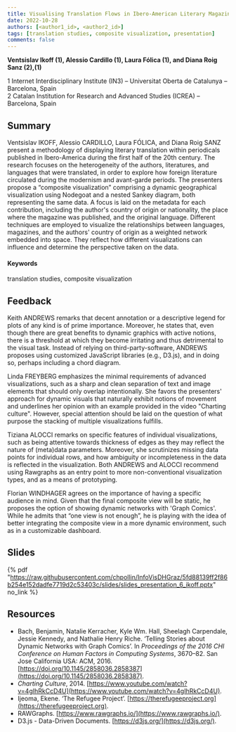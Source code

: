 ```yaml
---
title: Visualising Translation Flows in Ibero-American Literary Magazines 
date: 2022-10-28
authors: [<author1_id>, <author2_id>]
tags: [translation studies, composite visualization, presentation]
comments: false
---
```


**Ventsislav Ikoff (1), Alessio Cardillo (1), Laura Fólica (1), and Diana Roig Sanz (2),(1)**

1 Internet Interdisciplinary Institute (IN3) – Universitat Oberta de Catalunya – Barcelona, Spain\
2 Catalan Institution for Research and Advanced Studies (ICREA) – Barcelona, Spain

## Summary

Ventsislav IKOFF, Alessio CARDILLO, Laura FÓLICA, and Diana Roig SANZ present a methodology of displaying literary translation within periodicals published in Ibero-America during the first half of the 20th century. The research focuses on the heterogeneity of the authors, literatures, and languages that were translated, in order to explore how foreign literature circulated during the modernism and avant-garde periods. The presenters propose a “composite visualization” comprising a dynamic geographical visualization using Nodegoat and a nested Sankey diagram, both representing the same data. A focus is laid on the metadata for each contribution, including the author's country of origin or nationality, the place where the magazine was published, and the original language. Different techniques are employed to visualize the relationships between languages, magazines, and the authors' country of origin as a weighted network embedded into space. They reflect how different visualizations can influence and determine the perspective taken on the data.

#### Keywords

translation studies, composite visualization

## Feedback

Keith ANDREWS remarks that decent annotation or a descriptive legend for plots of any kind is of prime importance. Moreover, he states that, even though there are great benefits to dynamic graphics with active notions, there is a threshold at which they become irritating and thus detrimental to the visual task. Instead of relying on third-party-software, ANDREWS proposes using customized JavaScript libraries (e.g., D3.js), and in doing so, perhaps including a chord diagram.

Linda FREYBERG emphasizes the minimal requirements of advanced visualizations, such as a sharp and clean separation of text and image elements that should only overlap intentionally. She favors the presenters' approach for dynamic visuals that naturally exhibit notions of movement and underlines her opinion with an example provided in the video "Charting culture". However, special attention should be laid on the question of what purpose the stacking of multiple visualizations fulfills.

Tiziana ALOCCI remarks on specific features of individual visualizations, such as being attentive towards thickness of edges as they may reflect the nature of (meta)data parameters. Moreover, she scrutinizes missing data points for individual rows, and how ambiguity or incompleteness in the data is reflected in the visualization. Both ANDREWS and ALOCCI recommend using Rawgraphs as an entry point to more non-conventional visualization types, and as a means of prototyping.

Florian WINDHAGER agrees on the importance of having a specific audience in mind. Given that the final composite view will be static, he proposes the option of showing dynamic networks with 'Graph Comics'. While he admits that “one view is not enough”, he is playing with the idea of better integrating the composite view in a more dynamic environment, such as in a customizable dashboard.

## Slides

{% pdf "https://raw.githubusercontent.com/chpollin/InfoVisDHGraz/5fd88139ff2f86b254e152dadfe7719d2c53403c/slides/slides_presentation_6_ikoff.pptx" no_link %}

## Resources

* Bach, Benjamin, Natalie Kerracher, Kyle Wm. Hall, Sheelagh Carpendale, Jessie Kennedy, and Nathalie Henry Riche. ‘Telling Stories about Dynamic Networks with Graph Comics’. In _Proceedings of the 2016 CHI Conference on Human Factors in Computing Systems_, 3670–82. San Jose California USA: ACM, 2016. [https://doi.org/10.1145/2858036.2858387](https://doi.org/10.1145/2858036.2858387).
* _Charting Culture_, 2014. [https://www.youtube.com/watch?v=4gIhRkCcD4U](https://www.youtube.com/watch?v=4gIhRkCcD4U).
* Ijeoma, Ekene. ‘The Refugee Project’. [https://therefugeeproject.org](https://therefugeeproject.org).
* RAWGraphs. [https://www.rawgraphs.io/](https://www.rawgraphs.io/).
* D3.js - Data-Driven Documents. [https://d3js.org/](https://d3js.org/).